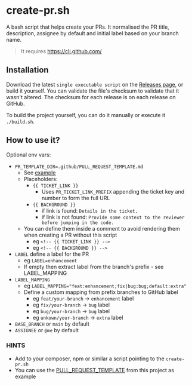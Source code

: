 # create-pr.sh

A bash script that helps create your PRs.
It normalised the PR title, description, assignee by default and initial label based on your branch name.

> It requires https://cli.github.com/

## Installation

Download the latest `single executable script` on the [Releases page](https://github.com/Chemaclass/bash-create-pr/releases), or build it yourself. You can validate the file's checksum to validate that it wasn't altered. The checksum for each release is on each release on GitHub.

To build the project yourself, you can do it manually or execute it `./build.sh`.

## How to use it?

Optional env vars:
- `PR_TEMPLATE_DIR=.github/PULL_REQUEST_TEMPLATE.md`
  - See [example](.github/PULL_REQUEST_TEMPLATE.md)
  - Placeholders:
    - `{{ TICKET_LINK }}`
      - Uses `PR_TICKET_LINK_PREFIX` appending the ticket key and number to form the full URL
    - `{{ BACKGROUND }}`
      - if link is found: `Details in the ticket.`
      - if link is not found: `Provide some context to the reviewer before jumping in the code.`
  - You can define them inside a comment to avoid rendering them when creating a PR without this script
    - eg `<!-- {{ TICKET_LINK }} -->`
    - eg `<!-- {{ BACKGROUND }} -->`
- `LABEL` define a label for the PR
  - eg `LABEL=enhancement`
  - If empty then extract label from the branch's prefix - see LABEL_MAPPING
- `LABEL_MAPPING`
  - eg `LABEL_MAPPING="feat:enhancement;fix|bug:bug;default:extra"`
  - Define a custom mapping from prefix branches to GitHub label
    - eg `feat/your-branch` -> `enhancement` label
    - eg `fix/your-branch` -> `bug` label
    - eg `bug/your-branch` -> `bug` label
    - eg `unkown/your-branch` -> `extra` label
- `BASE_BRANCH` or `main` by default
- `ASSIGNEE` or `@me` by default

### HINTS

- Add to your composer, npm or similar a script pointing to the `create-pr.sh`
- You can use the [PULL_REQUEST_TEMPLATE](./.github/PULL_REQUEST_TEMPLATE.md) from this project as example
